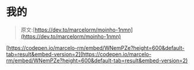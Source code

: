 # 我的

> 原文:[https://dev.to/marcelorm/moinho-1nmn](https://dev.to/marcelorm/moinho-1nmn)

[https://codepen.io/marcelo-rm/embed/WNemPZe?height=600&default-tab=result&embed-version=2](https://codepen.io/marcelo-rm/embed/WNemPZe?height=600&default-tab=result&embed-version=2)